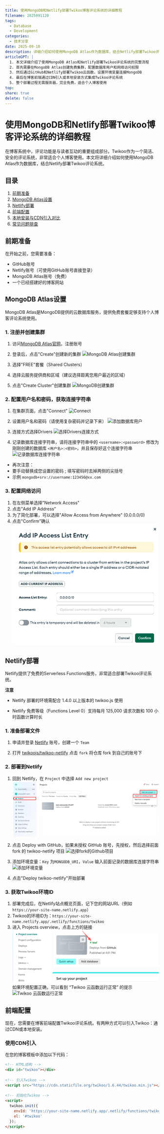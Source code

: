 ```yaml
---  
title: 使用MongoDB和Netlify部署Twikoo博客评论系统的详细教程
filename: 2025091120  
tags:
  - Database
  - Development 
categories:  
  - 技术分享  
date: 2025-09-10  
description: 详细介绍如何使用MongoDB Atlas作为数据库，结合Netlify部署Twikoo评论系统，实现博客免费、高效的评论功能
articleGPT: |
  1. 本文详细介绍了使用MongoDB Atlas和Netlify部署Twikoo评论系统的完整流程   
  2. 首先需要在MongoDB Atlas创建免费集群，配置数据库用户和网络访问权限      
  3. 然后通过GitHub和Netlify部署Twikoo云函数，设置环境变量连接MongoDB   
  4. 最后在博客前端通过CDN引入或本地安装方式集成Twikoo评论系统   
  5. 整个部署过程无需服务器，完全免费，适合个人博客使用   
top:   
share: true
delete: false
---  
```

# 使用MongoDB和Netlify部署Twikoo博客评论系统的详细教程

在博客系统中，评论功能是与读者互动的重要组成部分。Twikoo作为一个简洁、安全的评论系统，非常适合个人博客使用。本文将详细介绍如何使用MongoDB Atlas作为数据库，结合Netlify部署Twikoo评论系统。

## 目录

1. [前期准备](#前期准备)
2. [MongoDB Atlas设置](#mongodb-atlas设置)
3. [Netlify部署](#netlify部署)
4. [前端配置](#前端配置)
5. [本地安装与CDN引入对比](#本地安装与cdn引入对比)
6. [常见问题排查](#常见问题排查)

## 前期准备

在开始之前，您需要准备：

- GitHub账号
- Netlify账号（可使用GitHub账号直接登录）
- MongoDB Atlas账号（免费）
- 一个已经搭建好的博客网站

## MongoDB Atlas设置

MongoDB Atlas是MongoDB提供的云数据库服务，提供免费套餐足够支持个人博客评论系统使用。

### 1. 注册并创建集群

1. 访问[MongoDB Atlas官网](https://www.mongodb.com/cloud/atlas)，注册账号
2. 登录后，点击"Create"创建新的集群
![MongoDB Atlas创建集群](https://pic1.zhimg.com/v2-357b79b076196e3617fa06abdcb022e0_1440w.jpg)

3. 选择"FREE"套餐（Shared Clusters）
4. 选择云服务提供商和区域（建议选择距离您用户最近的区域）
5. 点击"Create Cluster"创建集群
![MongoDB创建集群](https://picx.zhimg.com/v2-6442ecfeef9bc28dec0e8c5e237e67ef_1440w.jpg)

### 2. 配置用户名和密码，获取连接字符串

1. 在集群页面，点击"Connect"
![Connect](https://pic1.zhimg.com/v2-da52f9895ca8205299581aeff19e9e5c_1440w.jpg)

2. 设置用户名和密码（请使用复杂密码并记录下来）
![添加数据库用户](https://pic1.zhimg.com/v2-9c32e337d855e21cecd289d91b63419a_1440w.jpg)

3. 连接方式选择Drivers
![选择Drivers连接方式](https://pic3.zhimg.com/v2-a02c2ae1d3757e96088534f14185d5ea_1440w.jpg)

4. 记录数据库连接字符串，请将连接字符串中的 `<username>:<password>` 修改为刚刚创建的数据库 `<用户名>:<密码>`，并且保存好这个连接字符串
![记录数据库连接字符串](https://pica.zhimg.com/v2-26b8028d54173d1e1912d2e8fc537d92_1440w.jpg)

- 再次注意：
- 要手动替换成您设置的密码 ; 填写密码时去掉两侧的尖括号
- 示例  `mongodb+srv://username:123456@xx.com`

### 3. 配置网络访问

1. 在左侧菜单选择"Network Access"
2. 点击"Add IP Address"
3. 为了简化部署，可以选择"Allow Access from Anywhere" (0.0.0.0/0)
4. 点击"Confirm"确认
![配置网络访问](/images/posts/2025-09/1120-3.png)

## Netlify部署

Netlify提供了免费的Serverless Functions服务，非常适合部署Twikoo评论系统。

**注意**

- Netlify 部署的环境需配合 1.4.0 以上版本的 twikoo.js 使用

- Netlify 免费等级（Functions Level 0）支持每月 125,000 请求次数和 100 小时函数计算时长

### 1. 准备部署文件

1. 申请并登录 [Netlify](https://app.netlify.com/) 账号，创建一个 `Team`

2. 打开 [twikoojs/twikoo-netlify](https://github.com/twikoojs/twikoo-netlify) 点击 `fork` 将仓库 fork 到自己的账号下

### 2. 部署到Netlify

1. 回到 Netlify，在 `Project` 中选择 `Add new project`
![新建项目](/images/posts/2025-09/1120-4.png)

2. 点击 Deploy with GitHub，如果未授权 GitHub 账号，先授权，然后选择前面 fork 的 twikoo-netlify 项目
![选择fork的Github项目](https://twikoo.js.org/assets/netlify-2.CoU6-6Qj.png)

3. 添加环境变量：`Key` 为`MONGODB_URI`，`Value` 输入前面记录的数据库连接字符串
![添加环境变量](https://twikoo.js.org/assets/netlify-3.BRAuDkNv.png)

4. 点击"Deploy twikoo-netlify"开始部署

### 3. 获取Twikoo环境ID

1. 部署完成后，在Netlify站点概览页面，记下您的网站URL（例如`https://your-site-name.netlify.app`）
2. Twikoo的环境ID为：`https://your-site-name.netlify.app/.netlify/functions/twikoo`
3. 进入 Projects overview，点击上方的链接
![Projects overview](/images/posts/2025-09/1120-5.png)  
如果环境配置正确，可以看到 “Twikoo 云函数运行正常” 的提示
![Twikoo 云函数运行正常](https://twikoo.js.org/assets/netlify-5.BSv5GDZV.png)

## 前端配置

现在，您需要在博客前端配置Twikoo评论系统。有两种方式可以引入Twikoo：通过CDN或本地安装。

### 使用CDN引入

在您的博客模板中添加以下代码：

```html
<!-- HTML结构 -->
<div id="twikoo"></div>

<!-- 引入Twikoo -->
<script src="https://cdn.staticfile.org/twikoo/1.6.44/twikoo.min.js"></script>

<!-- 初始化Twikoo -->
<script>
  twikoo.init({
    envId: 'https://your-site-name.netlify.app/.netlify/functions/twikoo', // 替换为您的环境ID
    el: '#twikoo'
  });
</script>
```
